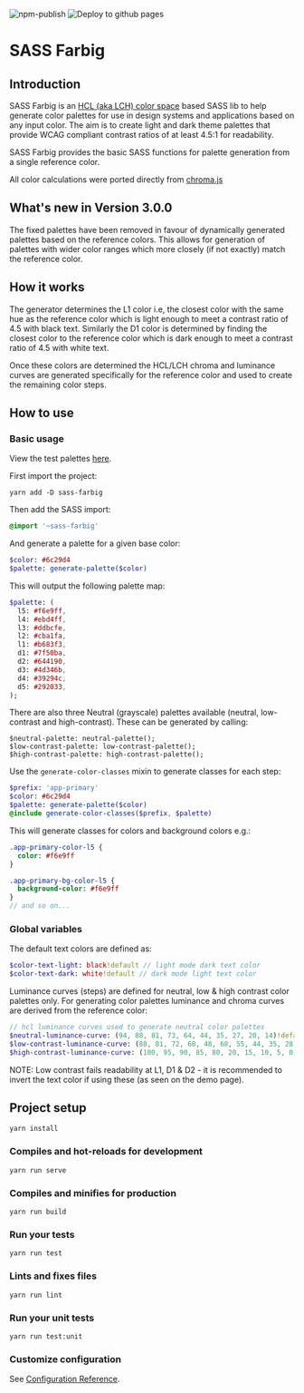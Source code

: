 ![npm-publish](https://github.com/aotearoan/sass-farbig/workflows/npm-publish/badge.svg?branch=master)
![Deploy to github pages](https://github.com/aotearoan/sass-farbig/workflows/Deploy%20to%20github%20pages/badge.svg?branch=master)

# SASS Farbig

## Introduction
SASS Farbig is an [HCL (aka LCH) color space](https://en.wikipedia.org/wiki/HCL_color_space) based SASS lib to help generate color palettes for use in design systems and applications based on any input color. The aim is to create light and dark theme palettes that provide WCAG compliant contrast ratios of at least 4.5:1 for readability.

SASS Farbig provides the basic SASS functions for palette generation from a single reference color.

All color calculations were ported directly from [chroma.js](https://vis4.net/chromajs/)

## What's new in Version 3.0.0
The fixed palettes have been removed in favour of dynamically generated palettes based on the reference colors. This allows for generation of palettes with wider color ranges which more closely (if not exactly) match the reference color.

## How it works
The generator determines the L1 color i.e, the closest color with the same hue as the reference color which is light enough to meet a contrast ratio of 4.5 with black text. Similarly the D1 color is determined by finding the closest color to the reference color which is dark enough to meet a contrast ratio of 4.5 with white text.

Once these colors are determined the HCL/LCH chroma and luminance curves are generated specifically for the reference color and used to create the remaining color steps.

## How to use

### Basic usage
View the test palettes [here](https://aotearoan.github.io/sass-farbig/).

First import the project:
```shell script
yarn add -D sass-farbig
```

Then add the SASS import:
```sass
@import '~sass-farbig'
```

And generate a palette for a given base color:
```sass
$color: #6c29d4
$palette: generate-palette($color)
```

This will output the following palette map:
```sass
$palette: (
  l5: #f6e9ff,
  l4: #ebd4ff,
  l3: #ddbcfe,
  l2: #cba1fa,
  l1: #b683f3,
  d1: #7f50ba,
  d2: #644190,
  d3: #4d346b,
  d4: #39294c,
  d5: #292033,
);
```

There are also three Neutral (grayscale) palettes available (neutral, low-contrast and high-contrast). These can be generated by calling:
```
$neutral-palette: neutral-palette();
$low-contrast-palette: low-contrast-palette();
$high-contrast-palette: high-contrast-palette();
```

Use the ```generate-color-classes``` mixin to generate classes for each step:
```sass
$prefix: 'app-primary'
$color: #6c29d4
$palette: generate-palette($color)
@include generate-color-classes($prefix, $palette)
```

This will generate classes for colors and background colors e.g.:
```sass
.app-primary-color-l5 {
  color: #f6e9ff
}

.app-primary-bg-color-l5 {
  background-color: #f6e9ff
}
// and so on...
```

### Global variables
The default text colors are defined as:
```sass
$color-text-light: black!default // light mode dark text color
$color-text-dark: white!default // dark mode light text color
```

Luminance curves (steps) are defined for neutral, low & high contrast color palettes only. For generating color palettes luminance and chroma curves are derived from the reference color:
```sass
// hcl luminance curves used to generate neutral color palettes
$neutral-luminance-curve: (94, 88, 81, 73, 64, 44, 35, 27, 20, 14)!default;
$low-contrast-luminance-curve: (88, 81, 72, 60, 48, 68, 55, 44, 35, 28)!default;
$high-contrast-luminance-curve: (100, 95, 90, 85, 80, 20, 15, 10, 5, 0)!default;
```

NOTE: Low contrast fails readability at L1, D1 & D2 - it is recommended to invert the text color if using these (as seen on the demo page).

## Project setup
```
yarn install
```

### Compiles and hot-reloads for development
```
yarn run serve
```

### Compiles and minifies for production
```
yarn run build
```

### Run your tests
```
yarn run test
```

### Lints and fixes files
```
yarn run lint
```

### Run your unit tests
```
yarn run test:unit
```

### Customize configuration
See [Configuration Reference](https://cli.vuejs.org/config/).
